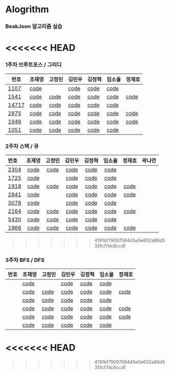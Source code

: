 

# Alogrithm

### BeakJoon 알고리즘 실습

<<<<<<< HEAD
=======
### 1주차 브루트포스 / 그리디

| 번호                                           | 조재영                                                       | 고정민                                                       | 김민우                                                       | 김정혁 | 임소율                                                       | 정재호 |
| ---------------------------------------------- | ------------------------------------------------------------ | ------------------------------------------------------------ | ------------------------------------------------------------ | ------ | ------------------------------------------------------------ | ------ |
| [1107](https://www.acmicpc.net/problem/1107)   | [code](https://github.com/zojae031/Algorithm/blob/1Week/Zojae031/CodingTest/1107.cpp) |                                                              | [code](<https://github.com/KMinWoo/Algorithm-1/blob/1Week/KMinWoo/minwoo/minwoo/1107.cpp>) |[code](https://github.com/wjdgur778/Algorithm/blob/1Week/wjdgur778/NewBJ/NewBJ/JH_1107.cpp)        | [code](https://github.com/syli9526/Algorithm-1/blob/1Week/syli9526/BJ1107.cpp) |        |
| [1541](https://www.acmicpc.net/problem/1541)   | [code](https://github.com/zojae031/Algorithm/blob/1Week/Zojae031/CodingTest/1541.cpp) | [code](https://github.com/JeongMinGo/Algorithm-1/blob/1Week/JeongMinGo/BJ1541.java) | [code](https://github.com/KMinWoo/Algorithm-1/blob/1Week/KMinWoo/minwoo/minwoo/1541.cpp) |[code](https://github.com/wjdgur778/Algorithm/blob/1Week/wjdgur778/NewBJ/NewBJ/JH_1541.cpp)        | [code](https://github.com/syli9526/Algorithm-1/blob/1Week/syli9526/BJ1541.cpp) |  [code](https://github.com/Jung-jaeho/Algorithm/blob/1Week/Jung-jaeho/1541.cpp)  |
| [14717](https://www.acmicpc.net/problem/14717) | [code](https://github.com/zojae031/Algorithm/blob/1Week/Zojae031/CodingTest/14717.cpp) | [code](https://github.com/JeongMinGo/Algorithm-1/blob/1Week/JeongMinGo/BJ14717.java) | [code](https://github.com/KMinWoo/Algorithm-1/blob/1Week/KMinWoo/minwoo/minwoo/14717.cpp) |[code](https://github.com/wjdgur778/Algorithm/blob/1Week/wjdgur778/NewBJ/NewBJ/JH_14717.cpp)      | [code](https://github.com/syli9526/Algorithm-1/blob/1Week/syli9526/BJ14717.cpp) |        |
| [2875](https://www.acmicpc.net/problem/2875)   | [code](https://github.com/zojae031/Algorithm/blob/1Week/Zojae031/CodingTest/2875.cpp) | [code](https://github.com/JeongMinGo/Algorithm-1/blob/1Week/JeongMinGo/BJ14717.java) | [code](https://github.com/KMinWoo/Algorithm-1/blob/1Week/KMinWoo/minwoo/minwoo/2875.cpp) | [code](https://github.com/wjdgur778/Algorithm/blob/1Week/wjdgur778/NewBJ/NewBJ/JH_2875.cpp)       | [code](https://github.com/syli9526/Algorithm-1/blob/1Week/syli9526/BJ2875.cpp) | [code](https://github.com/Jung-jaeho/Algorithm/blob/1Week/Jung-jaeho/2875.cpp)       |
| [1946](https://www.acmicpc.net/problem/1946)   | [code](https://github.com/zojae031/Algorithm/blob/1Week/Zojae031/CodingTest/1946.cpp) | [code](https://github.com/JeongMinGo/Algorithm-1/blob/1Week/JeongMinGo/BJ1946.java) | [code](https://github.com/KMinWoo/Algorithm-1/blob/1Week/KMinWoo/minwoo/minwoo/1946.cpp) | [code](https://github.com/wjdgur778/Algorithm/blob/1Week/wjdgur778/NewBJ/NewBJ/JH_1946.cpp)       | [code](https://github.com/syli9526/Algorithm-1/blob/1Week/syli9526/BJ1946.cpp) |  [code](https://github.com/Jung-jaeho/Algorithm/blob/1Week/Jung-jaeho/1946.cpp)      |
| [1051](https://www.acmicpc.net/problem/1051)   | [code](https://github.com/zojae031/Algorithm/blob/1Week/Zojae031/CodingTest/1051.cpp) | [code](https://github.com/JeongMinGo/Algorithm-1/blob/1Week/JeongMinGo/BJ1051.java) | [code](https://github.com/KMinWoo/Algorithm-1/blob/1Week/KMinWoo/minwoo/minwoo/1051.cpp) | [code](https://github.com/wjdgur778/Algorithm/blob/1Week/wjdgur778/NewBJ/NewBJ/JH_1051.cpp)       | [code](https://github.com/syli9526/Algorithm-1/blob/1Week/syli9526/BJ1051.cpp) |        |

### 2주차 스택 / 큐

|번호|조재영|고정민|김민우|김정혁|임소율|정재호|곽나연|
|:--|:---:|:---:|:---:|:---:|:---:|:---:|:---:|
|[2304](<https://www.acmicpc.net/problem/2304>)|[code](https://github.com/zojae031/Algorithm/blob/2Week/Zojae031/CodingTest/2304.cpp)|[code](https://github.com/JeongMinGo/Algorithm-1/blob/2Week/JeongMinGo/BJ2340.java)|[code](<https://github.com/KMinWoo/Algorithm-1/blob/2Week/KMinWoo/2304.cpp>)|[code](https://github.com/wjdgur778/Algorithm/blob/2Week/wjdgur778/JH_2304.cpp)|[code](<https://github.com/syli9526/Algorithm-1/blob/2Week/syli9526/BJ2304.cpp>)|||
|[1725](<https://www.acmicpc.net/problem/1725>)|[code](https://github.com/zojae031/Algorithm/blob/2Week/Zojae031/CodingTest/1725.cpp)||[code](<https://github.com/KMinWoo/Algorithm-1/blob/2Week/KMinWoo/1725.cpp>)|[code](https://github.com/wjdgur778/Algorithm/blob/2Week/wjdgur778/JH_1725.cpp)|[code](<https://github.com/syli9526/Algorithm-1/blob/2Week/syli9526/BJ1725.cpp>)|||
|[1918](<https://www.acmicpc.net/problem/1918>)|[code](https://github.com/zojae031/Algorithm/blob/2Week/Zojae031/CodingTest/1918.cpp)|[code](https://github.com/JeongMinGo/Algorithm-1/blob/2Week/JeongMinGo/BJ1918.java)|[code](<https://github.com/KMinWoo/Algorithm-1/blob/2Week/KMinWoo/1918.cpp>)|[code](https://github.com/wjdgur778/Algorithm/blob/2Week/wjdgur778/JH_1918.cpp)|[code](<https://github.com/syli9526/Algorithm-1/blob/2Week/syli9526/BJ1918.cpp>)|[code](https://github.com/Jung-jaeho/Algorithm/tree/2Week/Jung-jaeho/1918.cpp)||
|[2841](<https://www.acmicpc.net/problem/2841>)|[code](https://github.com/zojae031/Algorithm/blob/2Week/Zojae031/CodingTest/2841.cpp)||[code](<https://github.com/KMinWoo/Algorithm-1/blob/2Week/KMinWoo/2841.cpp>)|[code](https://github.com/wjdgur778/Algorithm/blob/2Week/wjdgur778/JH_2841.cpp)|[code](<https://github.com/syli9526/Algorithm-1/blob/2Week/syli9526/BJ2841.cpp>)|[code](https://github.com/Jung-jaeho/Algorithm/tree/2Week/Jung-jaeho/2841.cpp)||
|[3078](<https://www.acmicpc.net/problem/3078>)|[code](https://github.com/zojae031/Algorithm/blob/2Week/Zojae031/CodingTest/3078.cpp)||[code](<https://github.com/KMinWoo/Algorithm-1/blob/2Week/KMinWoo/3078.cpp>)|[code](https://github.com/wjdgur778/Algorithm/blob/2Week/wjdgur778/JH_3078.cpp)|[code](<https://github.com/syli9526/Algorithm-1/blob/2Week/syli9526/BJ3078.cpp>)|||
|[2164](<https://www.acmicpc.net/problem/2164>)|[code](https://github.com/zojae031/Algorithm/blob/2Week/Zojae031/CodingTest/2164.cpp)|[code](https://github.com/JeongMinGo/Algorithm-1/blob/2Week/JeongMinGo/BJ2164.java)|[code](<https://github.com/KMinWoo/Algorithm-1/blob/2Week/KMinWoo/2164.cpp>)|[code](https://github.com/wjdgur778/Algorithm/blob/2Week/wjdgur778/JH_2164.cpp)|[code](<https://github.com/syli9526/Algorithm-1/blob/2Week/syli9526/BJ2164.cpp>)|[code](https://github.com/Jung-jaeho/Algorithm/blob/2Week/Jung-jaeho/2164.cpp)||
|[5430](<https://www.acmicpc.net/problem/5430>)|[code](https://github.com/zojae031/Algorithm/blob/2Week/Zojae031/CodingTest/5430.cpp)|[code](https://github.com/JeongMinGo/Algorithm-1/blob/2Week/JeongMinGo/BJ5430.java)|[code](<https://github.com/KMinWoo/Algorithm-1/blob/2Week/KMinWoo/5430.cpp>)|[code](https://github.com/wjdgur778/Algorithm/blob/2Week/wjdgur778/JH_5430.cpp)|[code](<https://github.com/syli9526/Algorithm-1/blob/2Week/syli9526/BJ5430.cpp>)|||
|[1966](<https://www.acmicpc.net/problem/1966>)|[code](https://github.com/zojae031/Algorithm/blob/2Week/Zojae031/CodingTest/1966.cpp)|[code](https://github.com/JeongMinGo/Algorithm-1/blob/2Week/JeongMinGo/BJ1966.java)|[code](<https://github.com/KMinWoo/Algorithm-1/blob/2Week/KMinWoo/1966.cpp>)|[code](https://github.com/wjdgur778/Algorithm/blob/2Week/wjdgur778/JH_1966.cpp)|[code](<https://github.com/syli9526/Algorithm-1/blob/2Week/syli9526/BJ1966.cpp>)|[code](https://github.com/Jung-jaeho/Algorithm/tree/2Week/Jung-jaeho/1966.cpp)||

>>>>>>> 4191bf7909759445e5e632a86d535fcf7dc6ccdf
### 3주차 BFS / DFS

| 번호 | 조재영                                                       | 고정민                                                       | 김민우                                                       | 김정혁                                                       | 임소율                                                       | 정재호                                                       |
| ---- | ------------------------------------------------------------ | ------------------------------------------------------------ | ------------------------------------------------------------ | ------------------------------------------------------------ | ------------------------------------------------------------ | ------------------------------------------------------------ |
|      | [code](https://github.com/zojae031/Algorithm/blob/1Week/Zojae031/CodingTest/1107.cpp) |                                                              | [code](<https://github.com/KMinWoo/Algorithm-1/blob/1Week/KMinWoo/minwoo/minwoo/1107.cpp>) | [code](https://github.com/wjdgur778/Algorithm/blob/1Week/wjdgur778/NewBJ/NewBJ/JH_1107.cpp) | [code](https://github.com/syli9526/Algorithm-1/blob/1Week/syli9526/BJ1107.cpp) |                                                              |
|      | [code](https://github.com/zojae031/Algorithm/blob/1Week/Zojae031/CodingTest/1541.cpp) | [code](https://github.com/JeongMinGo/Algorithm-1/blob/1Week/JeongMinGo/BJ1541.java) | [code](https://github.com/KMinWoo/Algorithm-1/blob/1Week/KMinWoo/minwoo/minwoo/1541.cpp) | [code](https://github.com/wjdgur778/Algorithm/blob/1Week/wjdgur778/NewBJ/NewBJ/JH_1541.cpp) | [code](https://github.com/syli9526/Algorithm-1/blob/1Week/syli9526/BJ1541.cpp) | [code](https://github.com/Jung-jaeho/Algorithm/blob/1Week/Jung-jaeho/1541.cpp) |
|      | [code](https://github.com/zojae031/Algorithm/blob/1Week/Zojae031/CodingTest/14717.cpp) | [code](https://github.com/JeongMinGo/Algorithm-1/blob/1Week/JeongMinGo/BJ14717.java) | [code](https://github.com/KMinWoo/Algorithm-1/blob/1Week/KMinWoo/minwoo/minwoo/14717.cpp) | [code](https://github.com/wjdgur778/Algorithm/blob/1Week/wjdgur778/NewBJ/NewBJ/JH_14717.cpp) | [code](https://github.com/syli9526/Algorithm-1/blob/1Week/syli9526/BJ14717.cpp) |                                                              |
|      | [code](https://github.com/zojae031/Algorithm/blob/1Week/Zojae031/CodingTest/2875.cpp) | [code](https://github.com/JeongMinGo/Algorithm-1/blob/1Week/JeongMinGo/BJ14717.java) | [code](https://github.com/KMinWoo/Algorithm-1/blob/1Week/KMinWoo/minwoo/minwoo/2875.cpp) | [code](https://github.com/wjdgur778/Algorithm/blob/1Week/wjdgur778/NewBJ/NewBJ/JH_2875.cpp) | [code](https://github.com/syli9526/Algorithm-1/blob/1Week/syli9526/BJ2875.cpp) | [code](https://github.com/Jung-jaeho/Algorithm/blob/1Week/Jung-jaeho/2875.cpp) |
|      | [code](https://github.com/zojae031/Algorithm/blob/1Week/Zojae031/CodingTest/1946.cpp) | [code](https://github.com/JeongMinGo/Algorithm-1/blob/1Week/JeongMinGo/BJ1946.java) | [code](https://github.com/KMinWoo/Algorithm-1/blob/1Week/KMinWoo/minwoo/minwoo/1946.cpp) | [code](https://github.com/wjdgur778/Algorithm/blob/1Week/wjdgur778/NewBJ/NewBJ/JH_1946.cpp) | [code](https://github.com/syli9526/Algorithm-1/blob/1Week/syli9526/BJ1946.cpp) | [code](https://github.com/Jung-jaeho/Algorithm/blob/1Week/Jung-jaeho/1946.cpp) |
|      | [code](https://github.com/zojae031/Algorithm/blob/1Week/Zojae031/CodingTest/1051.cpp) | [code](https://github.com/JeongMinGo/Algorithm-1/blob/1Week/JeongMinGo/BJ1051.java) | [code](https://github.com/KMinWoo/Algorithm-1/blob/1Week/KMinWoo/minwoo/minwoo/1051.cpp) | [code](https://github.com/wjdgur778/Algorithm/blob/1Week/wjdgur778/NewBJ/NewBJ/JH_1051.cpp) | [code](https://github.com/syli9526/Algorithm-1/blob/1Week/syli9526/BJ1051.cpp) |                                                              |
<<<<<<< HEAD
=======

>>>>>>> 4191bf7909759445e5e632a86d535fcf7dc6ccdf
